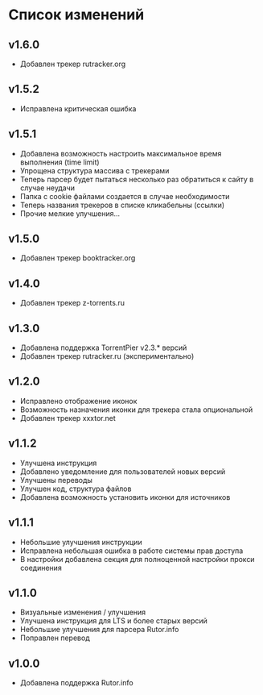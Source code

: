 # Список изменений

## v1.6.0

- Добавлен трекер rutracker.org

## v1.5.2

- Исправлена критическая ошибка

## v1.5.1

- Добавлена возможность настроить максимальное время выполнения (time limit)
- Упрощена структура массива с трекерами
- Теперь парсер будет пытаться несколько раз обратиться к сайту в случае неудачи
- Папка с cookie файлами создается в случае необходимости
- Теперь названия трекеров в списке кликабельны (ссылки)
- Прочие мелкие улучшения...

## v1.5.0

- Добавлен трекер booktracker.org

## v1.4.0

- Добавлен трекер z-torrents.ru

## v1.3.0

- Добавлена поддержка TorrentPier v2.3.* версий
- Добавлен трекер rutracker.ru (экспериментально)

## v1.2.0

- Исправлено отображение иконок
- Возможность назначения иконки для трекера стала опциональной
- Добавлен трекер xxxtor.net

## v1.1.2

- Улучшена инструкция
- Добавлено уведомление для пользователей новых версий
- Улучшены переводы
- Улучшен код, структура файлов
- Добавлена возможность установить иконки для источников

## v1.1.1

- Небольшие улучшения инструкции
- Исправлена небольшая ошибка в работе системы прав доступа
- В настройки добавлена секция для полноценной настройки прокси соединения

## v1.1.0

- Визуальные изменения / улучшения
- Улучшена инструкция для LTS и более старых версий
- Небольшие улучшения для парсера Rutor.info
- Поправлен перевод

## v1.0.0

- Добавлена поддержка Rutor.info
